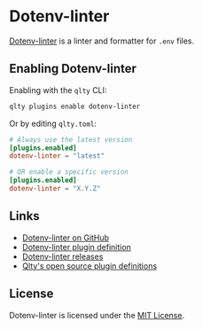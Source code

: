 # Dotenv-linter

[Dotenv-linter](https://github.com/dotenv-linter/dotenv-linter) is a linter and formatter for `.env` files.

## Enabling Dotenv-linter

Enabling with the `qlty` CLI:

```bash
qlty plugins enable dotenv-linter
```

Or by editing `qlty.toml`:

```toml
# Always use the latest version
[plugins.enabled]
dotenv-linter = "latest"

# OR enable a specific version
[plugins.enabled]
dotenv-linter = "X.Y.Z"
```

## Links

- [Dotenv-linter on GitHub](https://github.com/dotenv-linter/dotenv-linter)
- [Dotenv-linter plugin definition](https://github.com/qltysh/qlty/tree/main/plugins/linters/dotenv-linter)
- [Dotenv-linter releases](https://github.com/dotenv-linter/dotenv-linter/releases)
- [Qlty's open source plugin definitions](https://github.com/qltysh/qlty/tree/main/plugins/linters)

## License

Dotenv-linter is licensed under the [MIT License](https://github.com/dotenv-linter/dotenv-linter/blob/master/LICENSE).
